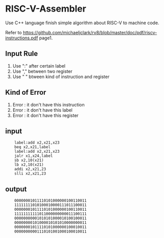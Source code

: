 # RISC-V-Assembler
Use C++ language finish simple algorithm about RISC-V to machine code.

Refer to https://github.com/michaeljclark/rv8/blob/master/doc/pdf/riscv-instructions.pdf page1. 

## Input Rule
1. Use ":" after certain label
2. Use "," between two register
3. Use " " btween kind of instruction and register
## Kind of Error
1. Error : it don't have this instruction
2. Error : it don't have this label
3. Error : it don't have this register
## input
```
    label:add x2,x21,x23
    beq x2,x21,label
    label:add x2,x21,x23
    jalr x1,x24,label
    sb x2,10(x21)
    lb x2,10(x21)
    addi x2,x21,23
    slli x2,x21,23
```

## output
```
    00000001011110101000000100110011
    11111111010100010000111011100011
    00000001011110101000000100110011
    11111111111011000000000011100111
    00000000001010101000010100100011
    00000000101000010101010000000011
    00000001011110101000000100010011
    00000000001110101001000100010011
```
